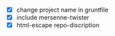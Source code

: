 - [x] change project name in gruntfile
- [x] include mersenne-twister
- [x] html-escape repo-discription
